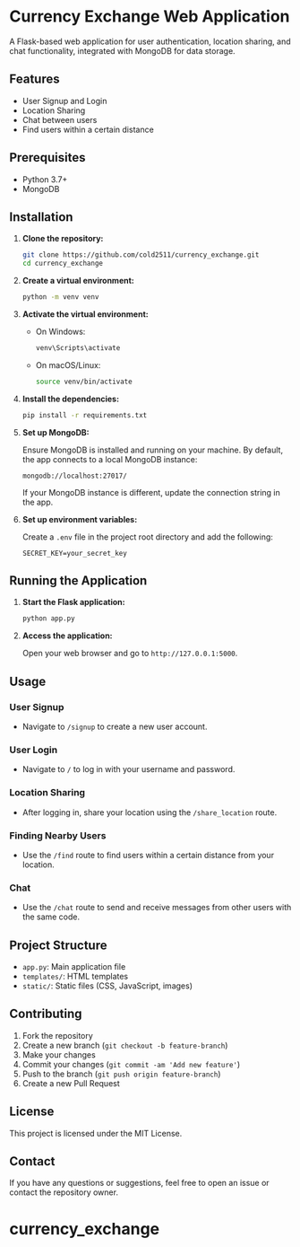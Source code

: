 # Currency Exchange Web Application

A Flask-based web application for user authentication, location sharing, and chat functionality, integrated with MongoDB for data storage.

## Features

- User Signup and Login
- Location Sharing
- Chat between users
- Find users within a certain distance

## Prerequisites

- Python 3.7+
- MongoDB

## Installation

1. **Clone the repository:**

    ```bash
    git clone https://github.com/cold2511/currency_exchange.git
    cd currency_exchange
    ```

2. **Create a virtual environment:**

    ```bash
    python -m venv venv
    ```

3. **Activate the virtual environment:**

    - On Windows:

        ```bash
        venv\Scripts\activate
        ```

    - On macOS/Linux:

        ```bash
        source venv/bin/activate
        ```

4. **Install the dependencies:**

    ```bash
    pip install -r requirements.txt
    ```

5. **Set up MongoDB:**

    Ensure MongoDB is installed and running on your machine. By default, the app connects to a local MongoDB instance:

    ```plaintext
    mongodb://localhost:27017/
    ```

    If your MongoDB instance is different, update the connection string in the app.

6. **Set up environment variables:**

    Create a `.env` file in the project root directory and add the following:

    ```env
    SECRET_KEY=your_secret_key
    ```

## Running the Application

1. **Start the Flask application:**

    ```bash
    python app.py
    ```

2. **Access the application:**

    Open your web browser and go to `http://127.0.0.1:5000`.

## Usage

### User Signup

- Navigate to `/signup` to create a new user account.

### User Login

- Navigate to `/` to log in with your username and password.

### Location Sharing

- After logging in, share your location using the `/share_location` route.

### Finding Nearby Users

- Use the `/find` route to find users within a certain distance from your location.

### Chat

- Use the `/chat` route to send and receive messages from other users with the same code.

## Project Structure

- `app.py`: Main application file
- `templates/`: HTML templates
- `static/`: Static files (CSS, JavaScript, images)

## Contributing

1. Fork the repository
2. Create a new branch (`git checkout -b feature-branch`)
3. Make your changes
4. Commit your changes (`git commit -am 'Add new feature'`)
5. Push to the branch (`git push origin feature-branch`)
6. Create a new Pull Request

## License

This project is licensed under the MIT License.

## Contact

If you have any questions or suggestions, feel free to open an issue or contact the repository owner.
# currency_exchange
